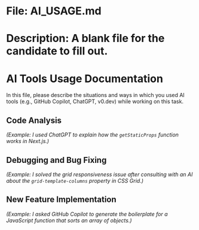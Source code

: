 # File: AI_USAGE.md
# Description: A blank file for the candidate to fill out.

# AI Tools Usage Documentation

In this file, please describe the situations and ways in which you used AI tools (e.g., GitHub Copilot, ChatGPT, v0.dev) while working on this task.

## Code Analysis

*(Example: I used ChatGPT to explain how the `getStaticProps` function works in Next.js.)*

## Debugging and Bug Fixing

*(Example: I solved the grid responsiveness issue after consulting with an AI about the `grid-template-columns` property in CSS Grid.)*

## New Feature Implementation

*(Example: I asked GitHub Copilot to generate the boilerplate for a JavaScript function that sorts an array of objects.)*